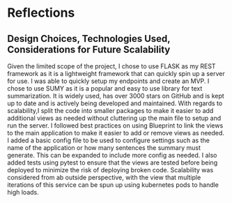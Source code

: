 # Reflections

## Design Choices, Technologies Used, Considerations for Future Scalability
Given the limited scope of the project, I chose to use FLASK as my REST framework as it is a lightweight framework that can quickly spin up a server for use. I was able to quickly setup my endpoints and create an MVP. I chose to use SUMY as it is a popular and easy to use library for text summarization. It is widely used, has over 3000 stars on GitHub and is kept up to date and is actively being developed and maintained. With regards to scalability,I split the code into smaller packages to make it easier to add additional views as needed without cluttering up the main file to setup and run the server. I followed best practices on using Blueprint to link the views to the main application to make it easier to add or remove views as needed. I added a basic config file to be used to configure settings such as the name of the application or how many sentences the summary must generate. This can be expanded to include more config as needed. I also added tests using pytest to ensure that the views are tested before being deployed to minimize the risk of deploying broken code. Scalability was considered from ab outside perspective, with the view that multiple iterations of this service can be spun up using kubernetes pods to handle high loads. 